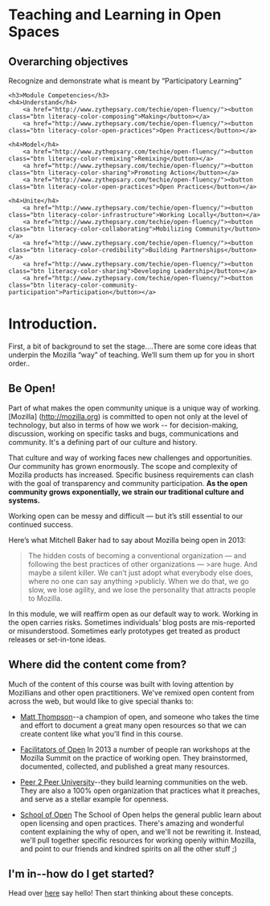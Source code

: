 # Teaching and Learning in Open Spaces

<div class="well example">
	<h2>Overarching objectives</h2>
	<p>Recognize and demonstrate what is meant by “Participatory Learning”</p>

	<h3>Module Competencies</h3>
	<h4>Understand</h4>
		<a href="http://www.zythepsary.com/techie/open-fluency/"><button class="btn literacy-color-composing">Making</button></a>
		<a href="http://www.zythepsary.com/techie/open-fluency/"><button class="btn literacy-color-open-practices">Open Practices</button></a>
	
	<h4>Model</h4>
		<a href="http://www.zythepsary.com/techie/open-fluency/"><button class="btn literacy-color-remixing">Remixing</button></a>
		<a href="http://www.zythepsary.com/techie/open-fluency/"><button class="btn literacy-color-sharing">Promoting Action</button></a>
		<a href="http://www.zythepsary.com/techie/open-fluency/"><button class="btn literacy-color-open-practices">Open Practices</button></a>

	<h4>Unite</h4>
		<a href="http://www.zythepsary.com/techie/open-fluency/"><button class="btn literacy-color-infrastructure">Working Locally</button></a>
		<a href="http://www.zythepsary.com/techie/open-fluency/"><button class="btn literacy-color-collaborating">Mobilizing Community</button></a>
		<a href="http://www.zythepsary.com/techie/open-fluency/"><button class="btn literacy-color-credibility">Building Partnerships</button></a>
		<a href="http://www.zythepsary.com/techie/open-fluency/"><button class="btn literacy-color-sharing">Developing Leadership</button></a>
		<a href="http://www.zythepsary.com/techie/open-fluency/"><button class="btn literacy-color-community-participation">Participation</button></a>
			
</div>

# Introduction.

First, a bit of background to set the stage....There are some core ideas that underpin the Mozilla “way” of teaching. We’ll sum them up for you in short order..


## Be Open!

Part of what makes the open community unique is a unique way of working. [Mozilla] (http://mozilla.org) is committed to open not only at the level of technology, but also in terms of how we work  -- for decision-making, discussion, working on specific tasks and bugs, communications and community. It's a defining part of our culture and history. 

That culture and way of working faces new challenges and opportunities. Our community has grown enormously. The scope and complexity of Mozilla products has increased. Specific business requirements can clash with the goal of transparency and community participation. **As the open community grows exponentially, we strain our traditional culture and systems.**

Working open can be messy and difficult — but it’s still essential to our continued success.

Here’s what Mitchell Baker had to say about Mozilla being open in 2013:

>The hidden costs of becoming a conventional organization — and following the best practices of other organizations — >are huge. And maybe a silent killer. We can’t just adopt what everybody else does, where no one can say anything >publicly. When we do that, we go slow, we lose agility, and we lose the personality that attracts people to Mozilla.

In this module, we will reaffirm open as our default way to work. Working in the open carries risks. Sometimes individuals’ blog posts are mis-reported or misunderstood. Sometimes early prototypes get treated as product releases or set-in-tone ideas. 
		
## Where did the content come from?

Much of the content of this course was built with loving attention by Mozillians and other open practitioners. We've remixed open content from across the web, but would like to give special thanks to:

* [Matt Thompson](http://openmatt.org)--a champion of open, and someone who takes the time and effort to document a great many open resources so that we can create content like what you'll find in this course.

* [Facilitators of Open](https://etherpad.mozilla.org/summit-sessions-saturday-practicingopen) In 2013 a number of people ran workshops at the Mozilla Summit on the practice of working open. They brainstormed, documented, collected, and published a great many resources.

* [Peer 2 Peer University](http://p2pu.org)--they build learning communities on the web. They are also a 100% open organization that practices what it preaches, and serve as a stellar example for openness.

* [School of Open](http://schoolofopen.org) The School of Open helps the general public learn about open licensing and open practices. There's amazing and wonderful content explaining the why of open, and we'll not be rewriting it. Instead, we'll pull together specific resources for working openly within Mozilla, and point to our friends and kindred spirits on all the other stuff ;)
			
## I'm in--how do I get started?
Head over [here](http://discourse.webmaker.org/t/come-introduce-yourself-hi/111/104) say hello! Then start thinking about these concepts.
